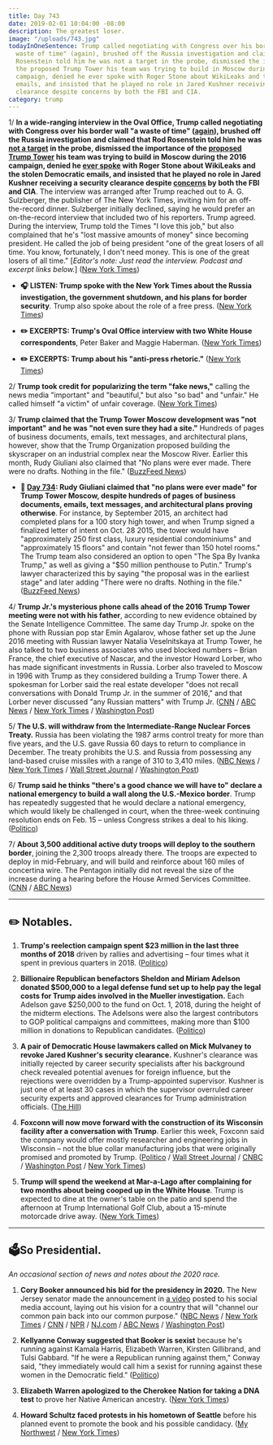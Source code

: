 ```yaml
---
title: Day 743
date: 2019-02-01 10:04:00 -08:00
description: The greatest loser.
image: "/uploads/743.jpg"
todayInOneSentence: Trump called negotiating with Congress over his border wall "a
  waste of time" (again), brushed off the Russia investigation and claimed that Rod
  Rosenstein told him he was not a target in the probe, dismissed the importance of
  the proposed Trump Tower his team was trying to build in Moscow during the 2016
  campaign, denied he ever spoke with Roger Stone about WikiLeaks and the stolen Democratic
  emails, and insisted that he played no role in Jared Kushner receiving a security
  clearance despite concerns by both the FBI and CIA.
category: trump
---
```


1/ **In a wide-ranging interview in the Oval Office, Trump called negotiating with Congress over his border wall "a waste of time" ([again](https://whatthefuckjusthappenedtoday.com/2019/01/31/day-742/#1-trump-called-any-bipartisan-commit)), brushed off the Russia investigation and claimed that Rod Rosenstein told him he was [not a target](https://whatthefuckjusthappenedtoday.com/2018/04/19/day-455/#1-rod-rosenstein-told-trump-last-wee) in the probe, dismissed the importance of the [proposed Trump Tower](https://whatthefuckjusthappenedtoday.com/2019/01/21/day-732/#2-trump-was-involved-in-negotiations) his team was trying to build in Moscow during the 2016 campaign, denied he [ever spoke](https://whatthefuckjusthappenedtoday.com/2019/01/25/day-736/#1-roger-stone-was-arrested-on-seven) with Roger Stone about WikiLeaks and the stolen Democratic emails, and insisted that he played no role in Jared Kushner receiving a security clearance despite [concerns](https://whatthefuckjusthappenedtoday.com/2019/01/25/day-736/) by both the FBI and CIA**. The interview was arranged after Trump reached out to A. G. Sulzberger, the publisher of The New York Times, inviting him for an off-the-record dinner. Sulzberger initially declined, saying he would prefer an on-the-record interview that included two of his reporters. Trump agreed. During the interview, Trump told the Times "I love this job," but also complained that he's "lost massive amounts of money" since becoming president. He called the job of being president "one of the great losers of all time. You know, fortunately, I don't need money. This is one of the great losers of all time." \[*Editor's note: Just read the interview. Podcast and excerpt links below.*\] ([New York Times](https://www.nytimes.com/2019/01/31/us/politics/trump-wall-investigations-interview.html))

* **🎧 LISTEN: Trump spoke with the New York Times about the Russia investigation, the government shutdown, and his plans for border security**. Trump also spoke about the role of a free press. ([New York Times](https://www.nytimes.com/2019/02/01/podcasts/the-daily/trump-interview-news-media.html))

* **✏️ EXCERPTS: Trump's Oval Office interview with two White House correspondents**, Peter Baker and Maggie Haberman. ([New York Times](https://www.nytimes.com/2019/02/01/us/politics/trump-interview-transcripts.html))

* **✏️ EXCERPTS: Trump about his "anti-press rhetoric."** ([New York Times](https://www.nytimes.com/2019/02/01/us/politics/trump-times-publisher-sulzberger-transcript.html))

2/ **Trump took credit for popularizing the term "fake news,"** calling the news media "important" and "beautiful," but also "so bad" and "unfair." He called himself "a victim" of unfair coverage. ([New York Times](https://www.nytimes.com/2019/02/01/business/media/donald-trump-interview-news-media.html))

3/ **Trump claimed that the Trump Tower Moscow development was "not important" and he was "not even sure they had a site."** Hundreds of pages of business documents, emails, text messages, and architectural plans, however, show that the Trump Organization proposed building the skyscraper on an industrial complex near the Moscow River. Earlier this month, Rudy Giuliani also claimed that "No plans were ever made. There were no drafts. Nothing in the file." ([BuzzFeed News](https://www.buzzfeednews.com/article/emmaloop/trump-moscow-site))

* **📌 [Day 734](https://whatthefuckjusthappenedtoday.com/2019/01/23/day-734/#1-rudy-giuliani-claimed-that-no-plan): Rudy Giuliani claimed that "no plans were ever made" for Trump Tower Moscow, despite hundreds of pages of business documents, emails, text messages, and architectural plans proving otherwise**. For instance, by September 2015, an architect had completed plans for a 100 story high tower, and when Trump signed a finalized letter of intent on Oct. 28 2015, the tower would have "approximately 250 first class, luxury residential condominiums" and "approximately 15 floors" and contain "not fewer than 150 hotel rooms." The Trump team also considered an option to open "The Spa By Ivanka Trump," as well as giving a "$50 million penthouse to Putin." Trump's lawyer characterized this by saying "the proposal was in the earliest stage" and later adding "There were no drafts. Nothing in the file." ([BuzzFeed News](https://www.buzzfeednews.com/article/azeenghorayshi/here-are-the-trump-moscow-plans))

4/ **Trump Jr.'s mysterious phone calls ahead of the 2016 Trump Tower meeting were not with his father**, according to new evidence obtained by the Senate Intelligence Committee. The same day Trump Jr. spoke on the phone with Russian pop star Emin Agalarov, whose father set up the June 2016 meeting with Russian lawyer Natalia Veselnitskaya at Trump Tower, he also talked to two business associates who used blocked numbers – Brian France, the chief executive of Nascar, and the investor Howard Lorber, who has made significant investments in Russia. Lorber also traveled to Moscow in 1996 with Trump as they considered building a Trump Tower there. A spokesman for Lorber said the real estate developer "does not recall conversations with Donald Trump Jr. in the summer of 2016," and that Lorber never discussed "any Russian matters" with Trump Jr. ([CNN](https://www.cnn.com/2019/01/31/politics/senate-investigators-blocked-phone-calls-not-father-trump/index.html) / [ABC News](https://abcnews.go.com/Politics/blocked-calls-long-mystery-longtime-trump-family-friends/story?id=60766720) / [New York Times](https://www.nytimes.com/2019/01/31/us/politics/donald-trump-jr-blocked-number-calls.html) / [Washington Post](https://www.washingtonpost.com/politics/blocked-calls-with-trump-jr-around-trump-tower-meeting-were-not-with-his-father-senate-investigators-conclude/2019/02/01/41fa710e-25a7-11e9-ad53-824486280311_story.html))

5/ **The U.S. will withdraw from the Intermediate-Range Nuclear Forces Treaty.** Russia has been violating the 1987 arms control treaty for more than five years, and the U.S. gave Russia 60 days to return to compliance in December. The treaty prohibits the U.S. and Russia from possessing any land-based cruise missiles with a range of 310 to 3,410 miles. ([NBC News](https://www.nbcnews.com/news/world/pompeo-expected-announce-u-s-intent-withdraw-inf-nuclear-treaty-n965686) /  [New York Times](https://www.nytimes.com/2019/02/01/us/politics/trump-inf-nuclear-treaty.html) / [Wall Street Journal](https://www.wsj.com/articles/u-s-to-suspend-obligations-under-1987-nuclear-treaty-with-russia-11549028592) / [Washington Post](https://www.washingtonpost.com/world/national-security/us-to-withdraw-from-nuclear-arms-control-treaty-with-russia-says-russian-violations-render-the-cold-war-agreement-moot/2019/02/01/84dc0db6-261f-11e9-ad53-824486280311_story.html))

6/ **Trump said he thinks "there's a good chance we will have to" declare a national emergency to build a wall along the U.S.-Mexico border**. Trump has repeatedly suggested that he would declare a national emergency, which would likely be challenged in court, when the three-week continuing resolution ends on Feb. 15 – unless Congress strikes a deal to his liking. ([Politico](https://www.politico.com/story/2019/02/01/trump-national-emergency-border-wall-1143364))

7/ **About 3,500 additional active duty troops will deploy to the southern border**, joining the 2,300 troops already there. The troops are expected to deploy in mid-February, and will build and reinforce about 160 miles of concertina wire. The Pentagon initially did not reveal the size of the increase during a hearing before the House Armed Services Committee. ([CNN](https://www.cnn.com/2019/01/31/politics/troops-southern-border/index.html) / [ABC News](https://abcnews.go.com/Politics/pentagon-sending-2000-additional-us-troops-southern-border/story?id=60725790))

---

## ✏️ Notables.

1. **Trump's reelection campaign spent $23 million in the last three months of 2018** driven by rallies and advertising – four times what it spent in previous quarters in 2018. ([Politico](https://www.politico.com/story/2019/01/31/trump-campaign-spending-1140925))

2. **Billionaire Republican benefactors Sheldon and Miriam Adelson donated $500,000 to a legal defense fund set up to help pay the legal costs for Trump aides involved in the Mueller investigation.** Each Adelson gave $250,000 to the fund on Oct. 1, 2018, during the height of the midterm elections. The Adelsons were also the largest contributors to GOP political campaigns and committees, making more than $100 million in donations to Republican candidates. ([Politico](https://www.politico.com/story/2019/01/31/sheldon-adelson-trump-aides-legal-defense-1140928))

3. **A pair of Democratic House lawmakers called on Mick Mulvaney to revoke Jared Kushner's security clearance.** Kushner's clearance was initially rejected by career security specialists after his background check revealed potential avenues for foreign influence, but the rejections were overridden by a Trump-appointed supervisor. Kushner is just one of at least 30 cases in which the supervisor overruled career security experts and approved clearances for Trump administration officials. ([The Hill](https://thehill.com/homenews/house/427931-dems-call-for-revoking-kushners-security-clearance))

4. **Foxconn will now move forward with the construction of its Wisconsin facility after a conversation with Trump**. Earlier this week, Foxconn said the company would offer mostly researcher and engineering jobs in Wisconsin – not the blue collar manufacturing jobs that were originally promised and promoted by Trump. ([Politico](https://www.politico.com/story/2019/02/01/trump-foxconn-ceo-facility-1143392) / [Wall Street Journal](https://www.wsj.com/articles/foxconn-says-it-will-move-forward-with-wisconsin-plant-after-conversation-with-trump-11549047068) / [CNBC](https://www.cnbc.com/2019/02/01/foxconn-to-move-forward-with-construction-of-wisconsin-facility-.html) / [Washington Post](https://www.washingtonpost.com/business/2019/02/01/foxconn-says-it-will-actually-build-factory-cites-conversation-with-trump/) / [New York Times](https://www.nytimes.com/2019/02/01/business/economy/foxconn-wisconsin-plant.html))

5. **Trump will spend the weekend at Mar-a-Lago after complaining for two months about being cooped up in the White House**. Trump is expected to dine at the owner's table on the patio and spend the afternoon at Trump International Golf Club, about a 15-minute motorcade drive away. ([New York Times](https://www.nytimes.com/2019/01/31/us/politics/mar-a-lago-trump.html))

---

## 🗳So Presidential.

*An occasional section of news and notes about the 2020 race.*

1. **Cory Booker announced his bid for the presidency in 2020.** The New Jersey senator made the announcement in [a video](https://youtu.be/mx5m6DDFupg) posted to his social media account, laying out his vision for a country that will "channel our common pain back into our common purpose." ([NBC News](https://www.nbcnews.com/politics/2020-election/democratic-new-jersey-sen-cory-booker-announces-2020-presidential-campaign-n965601) / [New York Times](https://www.nytimes.com/2019/02/01/us/politics/cory-booker-presidential-run.html) / [CNN](https://www.cnn.com/2019/02/01/politics/cory-booker-announces-presidential-run-2020/index.html) / [NPR](https://www.npr.org/2019/02/01/676578945/cory-booker-makes-it-official-hes-running-for-president-in-2020) / [NJ.com](https://www.nj.com//opinion/2019/02/booker-is-running-ive-watched-him-for-20-years-heres-what-ive-learned-moran.html) / [ABC News](https://abcnews.go.com/Politics/jersey-sen-cory-booker-announces-2020-presidential-campaign/story?id=60761365) / [Washington Post](https://www.washingtonpost.com/powerpost/sen-cory-booker-of-new-jersey-joins-the-2020-presidential-race/2019/01/31/b30ebe22-0027-11e9-862a-b6a6f3ce8199_story.html))

2. **Kellyanne Conway suggested that Booker is sexist** because he's running against Kamala Harris, Elizabeth Warren, Kirsten Gillibrand, and Tulsi Gabbard. "If he were a Republican running against them," Conway said, "they immediately would call him a sexist for running against these women in the Democratic field." ([Politico](https://www.politico.com/story/2019/02/01/kellyanne-conway-booker-2020-sexist-1141736))

3. **Elizabeth Warren apologized to the Cherokee Nation for taking a DNA test** to prove her Native American ancestry. ([New York Times](https://www.nytimes.com/2019/02/01/us/politics/elizabeth-warren-cherokee-dna.html))

4. **Howard Schultz faced protests in his hometown of Seattle** before his planned event to promote the book and his possible candidacy. ([My Northwest](http://mynorthwest.com/1260643/protest-planned-outside-howard-schultz-event-in-seattle/) / [New York Times](https://www.nytimes.com/2019/01/31/us/politics/howard-schultz-protest.html))
